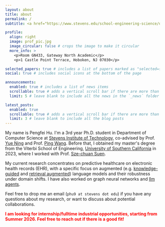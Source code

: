 ```yaml
---
layout: about
title: about
permalink: /
subtitle: <a href="https://www.stevens.edu/school-engineering-science/departments/computer-science">Department of Computer Science, Stevens Institute of Technology</a>

profile:
  align: right
  image: prof_pic.jpg
  image_circular: false # crops the image to make it circular
  more_info: >
    <p>Room GN433, Gateway North Academic</p>
    <p>1 Castle Point Terrace, Hoboken, NJ 07030</p>

selected_papers: true # includes a list of papers marked as "selected={true}"
social: true # includes social icons at the bottom of the page

announcements:
  enabled: true # includes a list of news items
  scrollable: true # adds a vertical scroll bar if there are more than 3 news items
  limit: 5 # leave blank to include all the news in the `_news` folder

latest_posts:
  enabled: true
  scrollable: true # adds a vertical scroll bar if there are more than 3 new posts items
  limit: 3 # leave blank to include all the blog posts
---
```


My name is Pengfei Hu. I'm a 3rd year Ph.D. student in Department of Computer Science at [Stevens Institute of Technology](https://www.stevens.edu), co-advised by Prof. [Yue Ning](https://yue-ning.github.io) and Prof. [Ping Wang](https://leafnlp.org/ping). Before that, I obtained my master's degree from the Viterbi School of Engineering, [University of Southern California](https://viterbischool.usc.edu) in 2023, where I worked with Prof. [Sze-chuan Suen](https://viterbi.usc.edu/directory/faculty/Suen/Sze-chuan).

My current research concentrates on predictive healthcare on electronic health records (EHR), with a specific focus on augmented (e.g. [knowledge-guided](https://arxiv.org/abs/2410.19955) and [retrieval augmented](https://arxiv.org/abs/2505.16288)) language models and their robustness under domain shifts. I have also worked on graph neural networks and [llm agents](https://arxiv.org/abs/2505.16288).

Feel free to drop me an email (`phu9 at stevens dot edu`) if you have any questions about my research, or want to discuss about potential collaborations.

**<span style="color:red">I am looking for internship/fulltime industrial opportunities, starting from Summer 2026. Feel free to reach out if there is a good fit!</span>**

